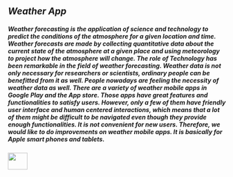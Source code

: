 ## _**Weather App**_

##### Weather forecasting is the application of science and technology to predict the conditions of the atmosphere for a given location and time. Weather forecasts are made by collecting quantitative data about the current state of the atmosphere at a given place and using meteorology to project how the atmosphere will change. The role of Technology has been remarkable in the field of weather forecasting. Weather data is not only necessary for researchers or scientists, ordinary people can be benefitted from it as well. People nowadays are feeling the necessity of weather data as well. There are a variety of weather mobile apps in Google Play and the App store. Those apps have great features and functionalities to satisfy users. However, only a few of them have friendly user interface and human centered interactions, which means that a lot of them might be difficult to be navigated even though they provide enough functionalities. It is not convenient for new users. Therefore, we would like to do improvements on weather mobile apps. It is basically for Apple smart phones and tablets.


<img src="https://github.com/snehakumari1112/weather_app/assets/99785784/0b991971-df9b-43fd-8dc3-87ac73a649b1" width=30% height=10%>
